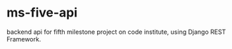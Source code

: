 # ms-five-api
backend api for fifth milestone project on code institute, using Django REST Framework.


